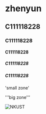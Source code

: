 # zhenyun
## C111118228
### C111118228
#### C111118228
##### C111118228
##### C111118228
'small zone'


'''big zone'''


![NKUST](nkust.png "NKUST")
